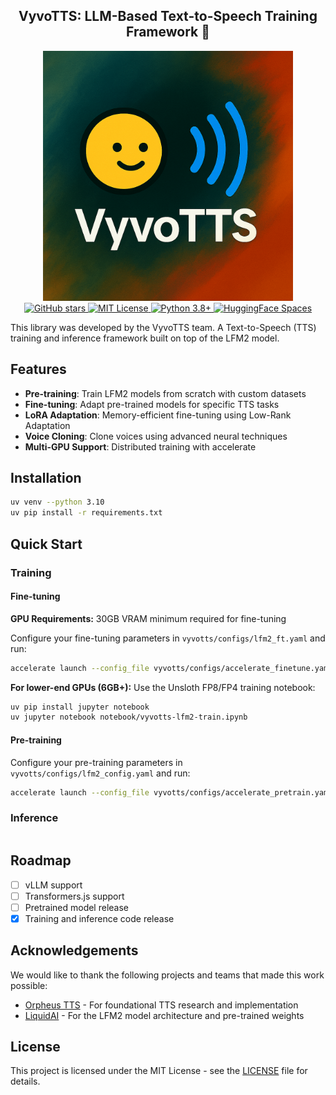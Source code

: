 <div align="center">
<h2>
    VyvoTTS: LLM-Based Text-to-Speech Training Framework 🚀
</h2>
<div>
    <div align="center">
    <img width="400" alt="VyvoTTS Logo" src="assets/logo.png" style="max-width: 100%; height: auto;">
</div>
</div>
<div>
    <a href="https://github.com/Vyvo-Labs/VyvoTTS" target="_blank">
        <img src="https://img.shields.io/github/stars/Vyvo-Labs/VyvoTTS?style=for-the-badge&color=FF6B6B&labelColor=2D3748" alt="GitHub stars">
    </a>
    <a href="https://github.com/Vyvo-Labs/VyvoTTS/blob/main/LICENSE" target="_blank">
        <img src="https://img.shields.io/badge/License-MIT-4ECDC4?style=for-the-badge&labelColor=2D3748" alt="MIT License">
    </a>
    <a href="https://python.org" target="_blank">
        <img src="https://img.shields.io/badge/Python-3.8+-45B7D1?style=for-the-badge&logo=python&logoColor=white&labelColor=2D3748" alt="Python 3.8+">
    </a>
    <a href="https://huggingface.co/spaces/Vyvo/VyvoTTS-LFM2" target="_blank">
        <img src="https://img.shields.io/badge/🤗_Hugging_Face-Spaces-FFD93D?style=for-the-badge&labelColor=2D3748" alt="HuggingFace Spaces">
    </a>
</div>
</div>

This library was developed by the VyvoTTS team. A Text-to-Speech (TTS) training and inference framework built on top of the LFM2 model.

## Features

- **Pre-training**: Train LFM2 models from scratch with custom datasets
- **Fine-tuning**: Adapt pre-trained models for specific TTS tasks
- **LoRA Adaptation**: Memory-efficient fine-tuning using Low-Rank Adaptation
- **Voice Cloning**: Clone voices using advanced neural techniques
- **Multi-GPU Support**: Distributed training with accelerate

## Installation

```bash
uv venv --python 3.10
uv pip install -r requirements.txt
```

## Quick Start

### Training

#### Fine-tuning
**GPU Requirements:** 30GB VRAM minimum required for fine-tuning

Configure your fine-tuning parameters in `vyvotts/configs/lfm2_ft.yaml` and run:

```bash
accelerate launch --config_file vyvotts/configs/accelerate_finetune.yaml vyvotts/train.py
```

**For lower-end GPUs (6GB+):** Use the Unsloth FP8/FP4 training notebook:
```bash
uv pip install jupyter notebook
uv jupyter notebook notebook/vyvotts-lfm2-train.ipynb
```

#### Pre-training
Configure your pre-training parameters in `vyvotts/configs/lfm2_config.yaml` and run:

```bash
accelerate launch --config_file vyvotts/configs/accelerate_pretrain.yaml vyvotts/train.py
```

### Inference

```python

```

## Roadmap

- [ ] vLLM support
- [ ] Transformers.js support
- [ ] Pretrained model release
- [X] Training and inference code release

## Acknowledgements

We would like to thank the following projects and teams that made this work possible:

- [Orpheus TTS](https://github.com/canopyai/orpheus-tts) - For foundational TTS research and implementation
- [LiquidAI](https://huggingface.co/LiquidAI) - For the LFM2 model architecture and pre-trained weights

## License

This project is licensed under the MIT License - see the [LICENSE](LICENSE) file for details.
